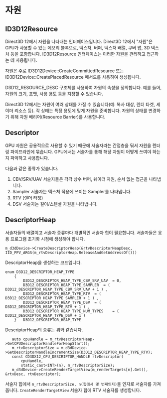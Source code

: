 # 자원
## ID3D12Resource
Direct3D 12에서 자원을 나타내는 인터페이스입니다. Direct3D 12에서 "자원"은 GPU가 사용할 수 있는 메모리 블록으로, 텍스처, 버퍼, 텍스처 배열, 쿠버 맵, 3D 텍스처 등을 포함합니다. ID3D12Resource 인터페이스는 이러한 자원을 관리하고 접근하는 데 사용됩니다.

자원은 주로 ID3D12Device::CreateCommittedResource 또는 ID3D12Device::CreatePlacedResource 메서드를 사용하여 생성됩니다.

D3D12_RESOURCE_DESC 구조체를 사용하여 자원의 속성을 정의합니다. 예를 들어, 자원의 크기, 포맷, 사용 용도 등을 지정할 수 있습니다.

Direct3D 12에서는 자원이 여러 상태를 가질 수 있습니다(예: 복사 대상, 렌더 타겟, 셰이더 리소스 등). 각 상태는 특정 용도에 맞게 자원을 준비합니다.
자원의 상태를 변경하기 위해 자원 배리어(Resource Barrier)를 사용합니다.



## Descriptor
GPU 자원은 공용적으로 사용할 수 있기 때문에 서술자라는 간접층을 둬서 자원을 렌더링 파이프라인에 묶습니다. GPU에서는 서술자를 통해 해당 자원이 어떻게 쓰여야 하는지 파악하고 사용합니다.

다음과 같은 종류가 있습니다.
1. CBV/SRV/UAV 서술자들은 각각 상수 버퍼, 쉐이더 자원, 순서 없는 접근을 나타냅니다.
2. Sampler 서술자는 텍스쳐 적용에 쓰이는 Sampler를 나타냅니다.
3. RTV (렌더 타겟)
4. DSV 서술자는 깊이/스텐셜 자원을 나타냅니다.

## DescriptorHeap
서술자들의 배열이고 서술자 종류마다 개별적인 서술자 힙이 필요합니다. 
서술자들은 응용 프로그램 초기화 시점에 생성해야 합니다. 
	
	m_d3dDevice->CreateDescriptorHeap(&rtvDescriptorHeapDesc, IID_PPV_ARGS(m_rtvDescriptorHeap.ReleaseAndGetAddressOf()))
	
DescriptorHeap을 생성하는 코드입니다.

	enum D3D12_DESCRIPTOR_HEAP_TYPE
	    {
	        D3D12_DESCRIPTOR_HEAP_TYPE_CBV_SRV_UAV	= 0,
	        D3D12_DESCRIPTOR_HEAP_TYPE_SAMPLER	= ( D3D12_DESCRIPTOR_HEAP_TYPE_CBV_SRV_UAV + 1 ) ,
	        D3D12_DESCRIPTOR_HEAP_TYPE_RTV	= ( D3D12_DESCRIPTOR_HEAP_TYPE_SAMPLER + 1 ) ,
	        D3D12_DESCRIPTOR_HEAP_TYPE_DSV	= ( D3D12_DESCRIPTOR_HEAP_TYPE_RTV + 1 ) ,
	        D3D12_DESCRIPTOR_HEAP_TYPE_NUM_TYPES	= ( D3D12_DESCRIPTOR_HEAP_TYPE_DSV + 1 ) 
	    } 	D3D12_DESCRIPTOR_HEAP_TYPE
DescriptorHeap의 종류는 위와 같습니다.

       auto cpuHandle = m_rtvDescriptorHeap->GetCPUDescriptorHandleForHeapStart();
       m_rtvDescriptorSize = m_d3dDevice->GetDescriptorHandleIncrementSize(D3D12_DESCRIPTOR_HEAP_TYPE_RTV);
       const CD3DX12_CPU_DESCRIPTOR_HANDLE rtvDescriptor(
           cpuHandle,
           static_cast<INT>(n), m_rtvDescriptorSize);
       m_d3dDevice->CreateRenderTargetView(m_renderTargets[n].Get(), &rtvDesc, rtvDescriptor);

서술자 힙에서 `m_rtvDescriptorSize, n(힙에서 몇 번째인지)`을 인자로 서술자를 가져옵니다.
`CreateRenderTargetView` 서술자 힙에 RTV 서술자를 생성합니다.


